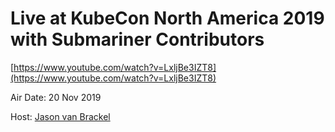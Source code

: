 # Live at KubeCon North America 2019 with Submariner Contributors

[https://www.youtube.com/watch?v=LxljBe3IZT8](https://www.youtube.com/watch?v=LxljBe3IZT8)

Air Date: 20 Nov 2019

Host: [Jason van Brackel](twitter.com/jasonvanbrackel)